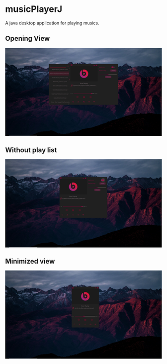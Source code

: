 # musicPlayerJ
A java desktop application for playing musics.
<h2> Opening View</h2>

![](https://github.com/mohanbera/musicPlayerJ/blob/master/META-INF/Screenshot%20(54).png)

<h2> Without play list</h2>

![](https://github.com/mohanbera/musicPlayerJ/blob/master/META-INF/Screenshot%20(55).png)

<h2> Minimized view </h2>

![](https://github.com/mohanbera/musicPlayerJ/blob/master/META-INF/Screenshot%20(56).png)

